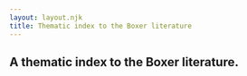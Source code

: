 ```yaml
---
layout: layout.njk
title: Thematic index to the Boxer literature
---
```


## A thematic index to the Boxer literature.
